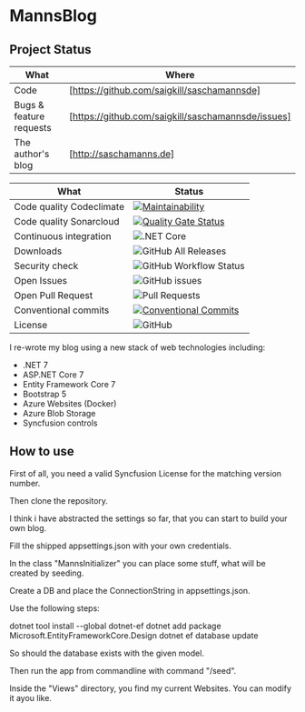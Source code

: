# MannsBlog

## Project Status

|What|Where|
|-----|-------------------------------------------------------------------------------------|
|Code  | [https://github.com/saigkill/saschamannsde] |
|Bugs & feature requests  | [https://github.com/saigkill/saschamannsde/issues] |
|The author's blog | [http://saschamanns.de] |

| What | Status |
|-------------------------|----------------------------------------------------------------------------------------------------------------------------------------------------------------------------|
|Code quality Codeclimate | [![Maintainability](https://api.codeclimate.com/v1/badges/b6604d7e1a7aad06183a/maintainability)](https://codeclimate.com/github/saigkill/saschamannsde/maintainability) |
|Code quality Sonarcloud | [![Quality Gate Status](https://sonarcloud.io/api/project_badges/measure?project=saigkill_saschamannsde&metric=alert_status)](https://sonarcloud.io/summary/new_code?id=saigkill_saschamannsde)
|Continuous integration | ![.NET Core](https://github.com/saigkill/latex_curriculum_vitae-dotnet/workflows/.NET%20Core/badge.svg) |
|Downloads|![GitHub All Releases](https://img.shields.io/github/downloads/saigkill/saschamannsde/total)|
|Security check | ![GitHub Workflow Status](https://img.shields.io/github/actions/workflow/status/saigkill/saschamannsde/codeql.yml) |
|Open Issues | ![GitHub issues](https://img.shields.io/github/issues/saigkill/saschamannsde) |
|Open Pull Request | ![Pull Requests](https://img.shields.io/github/issues-pr/saigkill/saschamannsde) |
|Conventional commits | [![Conventional Commits](https://img.shields.io/badge/Conventional%20Commits-1.0.0-yellow.svg)](https://conventionalcommits.org) |
|License | ![GitHub](https://img.shields.io/github/license/saigkill/saschamannsde) |

I re-wrote my blog using a new stack of web technologies including:

 - .NET 7
 - ASP.NET Core 7
 - Entity Framework Core 7
 - Bootstrap 5
 - Azure Websites (Docker)
 - Azure Blob Storage
 - Syncfusion controls
 
## How to use

First of all, you need a valid Syncfusion License for the matching version number.

Then clone the repository.

I think i have abstracted the settings so far, that you can start to build your own blog.

Fill the shipped appsettings.json with your own credentials.

In the class "MannsInitializer" you can place some stuff, what will be created by seeding.

Create a DB and place the ConnectionString in appsettings.json.

Use the following steps:

dotnet tool install --global dotnet-ef
dotnet add package Microsoft.EntityFrameworkCore.Design
dotnet ef database update

So should the database exists with the given model.

Then run the app from commandline with command "/seed".

Inside the "Views" directory, you find my current Websites. You can modify it ayou like.